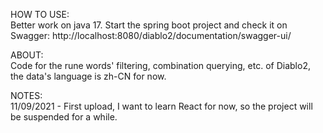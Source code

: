 HOW TO USE:  
Better work on java 17. Start the spring boot project and check it on Swagger: http://localhost:8080/diablo2/documentation/swagger-ui/

ABOUT:  
Code for the rune words' filtering, combination querying, etc. of Diablo2, the data's language is zh-CN for now.

NOTES:  
11/09/2021 - First upload, I want to learn React for now, so the project will be suspended for a while.